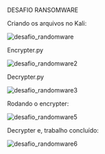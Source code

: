 DESAFIO RANSOMWARE

Criando os arquivos no Kali:

![desafio_randomware](https://github.com/user-attachments/assets/ed070dd3-bef5-44ec-9d26-f210823c4c39)

Encrypter.py

![desafio_randomware2](https://github.com/user-attachments/assets/d2a20c69-7350-486e-9448-8a9454b18dfd)

Decrypter.py

![desafio_randomware3](https://github.com/user-attachments/assets/9eda8e70-fce7-469c-8d9f-1283042e217c)

Rodando o encrypter:

![desafio_randomware5](https://github.com/user-attachments/assets/c1d1fcaf-4649-4d51-9478-2853cc09c9fd)

Decrypter e, trabalho concluído:

![desafio_randomware6](https://github.com/user-attachments/assets/5bd0eadf-c531-4e05-afbc-9ab80affe238)
